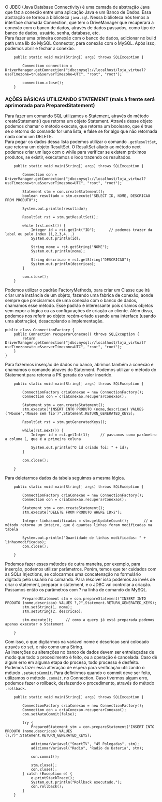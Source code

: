 O JDBC (Java Database Connectivity) é uma camada de abstração Java que faz a conexão entre uma aplicação Java e um Banco de Dados. Essa abstração se tornou a biblioteca `java.sql`. Nessa biblioteca nós temos a interface chamada Connection, que tem o DriveManager que recuperará a conexão com o banco de dados, através de dados passados, como tipo de banco de dados, usuário, senha, database, etc.<br>
Para fazer uma primeira conexão com o banco de dados, adicionar no build path uma lib do MySQL Connector, para conexão com o MySQL. Após isso, podemos abrir e fechar a conexão.
```
	public static void main(String[] args) throws SQLException {

		Connection connection = DriverManager.getConnection("jdbc:mysql://localhost/loja_virtual?useTimezone=true&serverTimezone=UTC", "root", "root");
	
		connection.close();
	}
```
### AÇÕES BÁSICAS UTILIZANDO STATEMENT (mais à frente será aprimorada para PreparedStatement)
Para fazer um comando SQL utilizamos o Statement, através do método createStatement() que retorna um objeto Statement. Através desse objeto podemos chamar o método execute, que retorna um booleano, que é true se o retorno do comando for uma lista, e false se for algo que não retornada nada como um DELETE.<br>
Para pegar os dados dessa lista podemos utilizar o comando `.getResultSet`, que retorna um objeto ResultSet. O ResultSet aliado ao método next podemos criar um laço com o while para verificar se existem próximos produtos, se existir, executamos o loop trazendo os resultados.

```
	public static void main(String[] args) throws SQLException {
		
		Connection con = DriverManager.getConnection("jdbc:mysql://localhost/loja_virtual?useTimezone=true&serverTimezone=UTC", "root", "root");
	
		Statement stm = con.createStatement();
		boolean resultado = stm.execute("SELECT ID, NOME, DESCRICAO FROM PRODUTO");
	
		System.out.println(resultado);
		
		ResultSet rst = stm.getResultSet();
		
		while (rst.next()) {
			Integer id = rst.getInt("ID");		// podemos trazer da label ou pelo index (1,2,3,4...)
			System.out.println(id);
			
			String nome = rst.getString("NOME");
			System.out.println(nome);
			
			String descricao = rst.getString("DESCRICAO");
			System.out.println(descricao);			
		}
		
		con.close();
	}
```

Podemos utilizar o padrão FactoryMethods, para criar um Classe que irá criar uma instância de um objeto, fazendo uma fabrica de conexão, aonde sempre que precisarmos de uma conexão com o banco de dados, chamamos esse método. Esse padrão é interessante pois criamos objetos sem expor a lógica ou as configurações de criação ao cliente. Além disso, podemos nos referir ao objeto recém-criado usando uma interface (usando uma abstração), desacoplando a implementação.
```
public class ConnectionFactory {
	public Connection recuperarConexao() throws SQLException {
		return DriverManager.getConnection("jdbc:mysql://localhost/loja_virtual?useTimezone=true&serverTimezone=UTC", "root", "root");
	}
}

```

Para fazermos inserção de dados no banco, abrimos também a conexão e chamamos o comando através do Statement. Podemos utilizar o método do Statement para retorna a PK gerada do valor inserido.

```
	public static void main(String[] args) throws SQLException {

		ConnectionFactory criaConexao = new ConnectionFactory();
		Connection con = criaConexao.recuperarConexao();	
		
		Statement stm = con.createStatement();
		stm.execute("INSERT INTO PRODUTO (nome,descricao) VALUES ('Mouse','Mouse sem fio')",Statement.RETURN_GENERATED_KEYS);
		
		ResultSet rst = stm.getGeneratedKeys();
		
		while(rst.next()) {
			Integer id = rst.getInt(1);		// passamos como parâmetro a coluna 1, que é a primeira coluna
			
			System.out.println("O id criado foi: " + id);
		}
						
		con.close();
		
	}
```

Para deletarmos dados da tabela seguimos a mesma lógica.

```
	public static void main(String[] args) throws SQLException {

		ConnectionFactory criaConexao = new ConnectionFactory();
		Connection con = criaConexao.recuperarConexao();	
		
		Statement stm = con.createStatement();
		stm.execute("DELETE FROM PRODUTO WHERE ID>2");
		
		Integer linhasmodificadas = stm.getUpdateCount();		// o método retorna um inteiro, que é quantas linhas foram modificadas na tabela
		
		System.out.println("Quantidade de linhas modificadas: " + linhasmodificadas);	
		con.close();
		
	}
```

Podemos fazer esses métodos de outra maneira, por exemplo, para inserção, podemos utilizar parâmetros. Porém, temos que ter cuidados com as SQLs Injections, se colocarmos uma concatenação no formulário digitado pelo usuário no comando. Para resolver isso podemos ao invés de criar o statement, preparar o statement, e o JDBC vai controlar a criação. Passamos então os parâmetros com ? na linha de comando do MySQL.

```
		PreparedStatement stm = con.prepareStatement("INSERT INTO PRODUTO (nome,descricao) VALUES ?,?",Statement.RETURN_GENERATED_KEYS);
		stm.setString(1, nome);
		stm.setString(2, descricao);
		
		stm.execute();		// como a query já está preparada podemos apenas executar o Statement
			
	}
```

Com isso, o que digitarmos na variavel nome e descricao será colocado através do set, e não como uma String.<br>
As inserções ou alterações no banco de dados devem ser entrelaçadas de modo que todo o procedimento é feito, ou a operação é cancelada. Caso dê algum erro em alguma etapa do proceso, todo processo é desfeito. Podemos fazer essa alteração de espera para verificação utilizando o método `.setAutoCommit`. Para definirmos quando o commit deve ser feito, utilizamos o método `.commit`, no Connection. Caso tivermos algum erro, podemos fazer o rollback, desfazendo o procedimento, através do método `.rollback`.

```
	public static void main(String[] args) throws SQLException {

		ConnectionFactory criaConexao = new ConnectionFactory();
		Connection con = criaConexao.recuperarConexao();	
		con.setAutoCommit(false);

		try {
			PreparedStatement stm = con.prepareStatement("INSERT INTO PRODUTO (nome,descricao) VALUES (?,?)",Statement.RETURN_GENERATED_KEYS);

			adicionarVariavel("SmartTV", "45 Polegadas", stm);
			adicionarVariavel("Radio", "Radio de Bateria", stm);
			
			con.commit();

			stm.close();		
			con.close();
		} catch (Exception e) {
			e.printStackTrace();
			System.out.println("Rollback executado.");
			con.rollback();
		}
	}
```